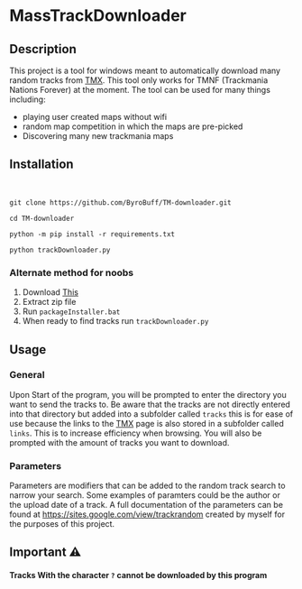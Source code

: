 # MassTrackDownloader

## Description
This project is a tool for windows meant to automatically download many random tracks from [TMX](https://tmnf.exchange). This tool only works for TMNF (Trackmania Nations Forever) at the moment. The tool can be used for many things including:

- playing user created maps without wifi
- random map competition in which the maps are pre-picked
- Discovering many new trackmania maps

## Installation
<br>

```
git clone https://github.com/ByroBuff/TM-downloader.git

cd TM-downloader

python -m pip install -r requirements.txt

python trackDownloader.py
```

### Alternate method for noobs
1. Download [This](https://github.com/wholeheartedness/TM-downloader/archive/refs/heads/main.zip)
2. Extract zip file
3. Run `packageInstaller.bat`
4. When ready to find tracks run `trackDownloader.py`

## Usage

### General
Upon Start of the program, you will be prompted to enter the directory you want to send the tracks to. Be aware that the tracks are not directly entered into that directory but added into a subfolder called ```tracks``` this is for ease of use because the links to the [TMX](https://tmnf.exchange) page is also stored in a subfolder called ```links```. This is to increase efficiency when browsing. You will also be prompted with the amount of tracks you want to download.

### Parameters

Parameters are modifiers that can be added to the random track search to narrow your search. Some examples of paramters could be the author or the upload date of a track. A full documentation of the parameters can be found at https://sites.google.com/view/trackrandom created by myself for the purposes of this project.

## Important ⚠

#### Tracks With the character ```?``` cannot be downloaded by this program
